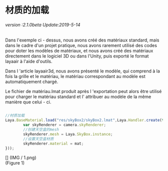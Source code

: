 # 材质的加载

###### *version :2.1.0beta   Update:2019-5-14*

Dans l'exemple ci - dessus, nous avons créé des matériaux standard, mais dans le cadre d'un projet pratique, nous avons rarement utilisé des codes pour doter les modèles de matériaux, et nous avons créé des matériaux directement dans le logiciel 3D ou dans l'Unity, puis exporté le format layaair à l'aide d'outils.

Dans l 'article layaair3d, nous avons présenté le modèle, qui comprend à la fois la grille et le matériau, le matériau correspondant au modèle est automatiquement chargé.

Le fichier de matériau.lmat produit après l 'exportation peut alors être utilisé pour charger le matériau standard et l' attribuer au modèle de la même manière que celui - ci.


```typescript

//材质加载
Laya.BaseMaterial.load("res/skyBox2/skyBox2.lmat",Laya.Handler.create(this,function(mat) {
		var skyRenderer = camera.skyRenderer;
		//创建天空盒的mesh
		skyRenderer.mesh = Laya.SkyBox.instance;
		//设置天空盒材质
		skyRenderer.material = mat;	
}));
```


[] (IMG / 1.png) <br > (Figure 1)